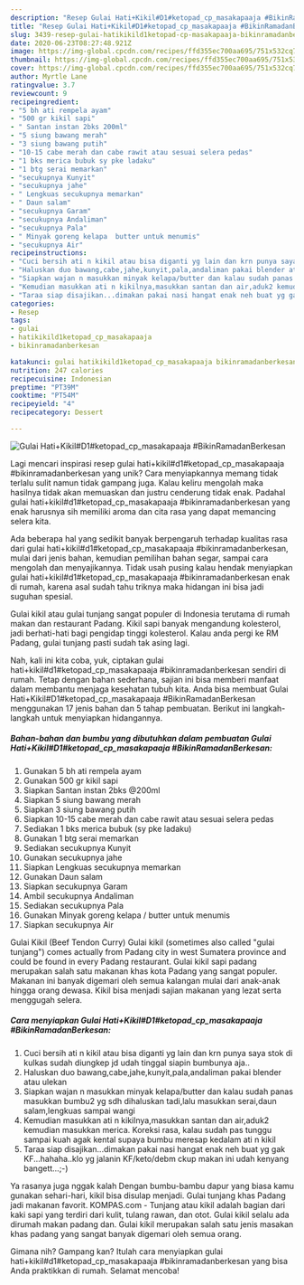 ```yaml
---
description: "Resep Gulai Hati+Kikil#D1#ketopad_cp_masakapaaja #BikinRamadanBerkesan yang Sempurna"
title: "Resep Gulai Hati+Kikil#D1#ketopad_cp_masakapaaja #BikinRamadanBerkesan yang Sempurna"
slug: 3439-resep-gulai-hatikikild1ketopad-cp-masakapaaja-bikinramadanberkesan-yang-sempurna
date: 2020-06-23T08:27:48.921Z
image: https://img-global.cpcdn.com/recipes/ffd355ec700aa695/751x532cq70/gulai-hatikikild1ketopad_cp_masakapaaja-bikinramadanberkesan-foto-resep-utama.jpg
thumbnail: https://img-global.cpcdn.com/recipes/ffd355ec700aa695/751x532cq70/gulai-hatikikild1ketopad_cp_masakapaaja-bikinramadanberkesan-foto-resep-utama.jpg
cover: https://img-global.cpcdn.com/recipes/ffd355ec700aa695/751x532cq70/gulai-hatikikild1ketopad_cp_masakapaaja-bikinramadanberkesan-foto-resep-utama.jpg
author: Myrtle Lane
ratingvalue: 3.7
reviewcount: 9
recipeingredient:
- "5 bh ati rempela ayam"
- "500 gr kikil sapi"
- " Santan instan 2bks 200ml"
- "5 siung bawang merah"
- "3 siung bawang putih"
- "10-15 cabe merah dan cabe rawit atau sesuai selera pedas"
- "1 bks merica bubuk sy pke ladaku"
- "1 btg serai memarkan"
- "secukupnya Kunyit"
- "secukupnya jahe"
- " Lengkuas secukupnya memarkan"
- " Daun salam"
- "secukupnya Garam"
- "secukupnya Andaliman"
- "secukupnya Pala"
- " Minyak goreng kelapa  butter untuk menumis"
- "secukupnya Air"
recipeinstructions:
- "Cuci bersih ati n kikil atau bisa diganti yg lain dan krn punya saya stok di kulkas sudah diungkep jd udah tinggal siapin bumbunya aja.."
- "Haluskan duo bawang,cabe,jahe,kunyit,pala,andaliman pakai blender atau ulekan"
- "Siapkan wajan n masukkan minyak kelapa/butter dan kalau sudah panas masukkan bumbu2 yg sdh dihaluskan tadi,lalu masukkan serai,daun salam,lengkuas sampai wangi"
- "Kemudian masukkan ati n kikilnya,masukkan santan dan air,aduk2 kemudian masukkan merica. Koreksi rasa, kalau sudah pas tunggu sampai kuah agak kental supaya bumbu meresap kedalam ati n kikil"
- "Taraa siap disajikan...dimakan pakai nasi hangat enak neh buat yg gak KF...hahaha..klo yg jalanin KF/keto/debm ckup makan ini udah kenyang bangett...;-)"
categories:
- Resep
tags:
- gulai
- hatikikild1ketopad_cp_masakapaaja
- bikinramadanberkesan

katakunci: gulai hatikikild1ketopad_cp_masakapaaja bikinramadanberkesan 
nutrition: 247 calories
recipecuisine: Indonesian
preptime: "PT39M"
cooktime: "PT54M"
recipeyield: "4"
recipecategory: Dessert

---
```



![Gulai Hati+Kikil#D1#ketopad_cp_masakapaaja #BikinRamadanBerkesan](https://img-global.cpcdn.com/recipes/ffd355ec700aa695/751x532cq70/gulai-hatikikild1ketopad_cp_masakapaaja-bikinramadanberkesan-foto-resep-utama.jpg)

Lagi mencari inspirasi resep gulai hati+kikil#d1#ketopad_cp_masakapaaja #bikinramadanberkesan yang unik? Cara menyiapkannya memang tidak terlalu sulit namun tidak gampang juga. Kalau keliru mengolah maka hasilnya tidak akan memuaskan dan justru cenderung tidak enak. Padahal gulai hati+kikil#d1#ketopad_cp_masakapaaja #bikinramadanberkesan yang enak harusnya sih memiliki aroma dan cita rasa yang dapat memancing selera kita.

Ada beberapa hal yang sedikit banyak berpengaruh terhadap kualitas rasa dari gulai hati+kikil#d1#ketopad_cp_masakapaaja #bikinramadanberkesan, mulai dari jenis bahan, kemudian pemilihan bahan segar, sampai cara mengolah dan menyajikannya. Tidak usah pusing kalau hendak menyiapkan gulai hati+kikil#d1#ketopad_cp_masakapaaja #bikinramadanberkesan enak di rumah, karena asal sudah tahu triknya maka hidangan ini bisa jadi suguhan spesial.

Gulai kikil atau gulai tunjang sangat populer di Indonesia terutama di rumah makan dan restaurant Padang. Kikil sapi banyak mengandung kolesterol, jadi berhati-hati bagi pengidap tinggi kolesterol. Kalau anda pergi ke RM Padang, gulai tunjang pasti sudah tak asing lagi.


Nah, kali ini kita coba, yuk, ciptakan gulai hati+kikil#d1#ketopad_cp_masakapaaja #bikinramadanberkesan sendiri di rumah. Tetap dengan bahan sederhana, sajian ini bisa memberi manfaat dalam membantu menjaga kesehatan tubuh kita. Anda bisa membuat Gulai Hati+Kikil#D1#ketopad_cp_masakapaaja #BikinRamadanBerkesan menggunakan 17 jenis bahan dan 5 tahap pembuatan. Berikut ini langkah-langkah untuk menyiapkan hidangannya.

<!--inarticleads1-->

##### Bahan-bahan dan bumbu yang dibutuhkan dalam pembuatan Gulai Hati+Kikil#D1#ketopad_cp_masakapaaja #BikinRamadanBerkesan:

1. Gunakan 5 bh ati rempela ayam
1. Gunakan 500 gr kikil sapi
1. Siapkan  Santan instan 2bks @200ml
1. Siapkan 5 siung bawang merah
1. Siapkan 3 siung bawang putih
1. Siapkan 10-15 cabe merah dan cabe rawit atau sesuai selera pedas
1. Sediakan 1 bks merica bubuk (sy pke ladaku)
1. Gunakan 1 btg serai memarkan
1. Sediakan secukupnya Kunyit
1. Gunakan secukupnya jahe
1. Siapkan  Lengkuas secukupnya memarkan
1. Gunakan  Daun salam
1. Siapkan secukupnya Garam
1. Ambil secukupnya Andaliman
1. Sediakan secukupnya Pala
1. Gunakan  Minyak goreng kelapa / butter untuk menumis
1. Siapkan secukupnya Air


Gulai Kikil (Beef Tendon Curry) Gulai kikil (sometimes also called &#34;gulai tunjang&#34;) comes actually from Padang city in west Sumatera province and could be found in every Padang restaurant. Gulai kikil sapi padang merupakan salah satu makanan khas kota Padang yang sangat populer. Makanan ini banyak digemari oleh semua kalangan mulai dari anak-anak hingga orang dewasa. Kikil bisa menjadi sajian makanan yang lezat serta menggugah selera. 

<!--inarticleads2-->

##### Cara menyiapkan Gulai Hati+Kikil#D1#ketopad_cp_masakapaaja #BikinRamadanBerkesan:

1. Cuci bersih ati n kikil atau bisa diganti yg lain dan krn punya saya stok di kulkas sudah diungkep jd udah tinggal siapin bumbunya aja..
1. Haluskan duo bawang,cabe,jahe,kunyit,pala,andaliman pakai blender atau ulekan
1. Siapkan wajan n masukkan minyak kelapa/butter dan kalau sudah panas masukkan bumbu2 yg sdh dihaluskan tadi,lalu masukkan serai,daun salam,lengkuas sampai wangi
1. Kemudian masukkan ati n kikilnya,masukkan santan dan air,aduk2 kemudian masukkan merica. Koreksi rasa, kalau sudah pas tunggu sampai kuah agak kental supaya bumbu meresap kedalam ati n kikil
1. Taraa siap disajikan...dimakan pakai nasi hangat enak neh buat yg gak KF...hahaha..klo yg jalanin KF/keto/debm ckup makan ini udah kenyang bangett...;-)


Ya rasanya juga nggak kalah Dengan bumbu-bambu dapur yang biasa kamu gunakan sehari-hari, kikil bisa disulap menjadi. Gulai tunjang khas Padang jadi makanan favorit. KOMPAS.com - Tunjang atau kikil adalah bagian dari kaki sapi yang terdiri dari kulit, tulang rawan, dan otot. Gulai kikil selalu ada dirumah makan padang dan. Gulai kikil merupakan salah satu jenis masakan khas padang yang sangat banyak digemari oleh semua orang. 

Gimana nih? Gampang kan? Itulah cara menyiapkan gulai hati+kikil#d1#ketopad_cp_masakapaaja #bikinramadanberkesan yang bisa Anda praktikkan di rumah. Selamat mencoba!

